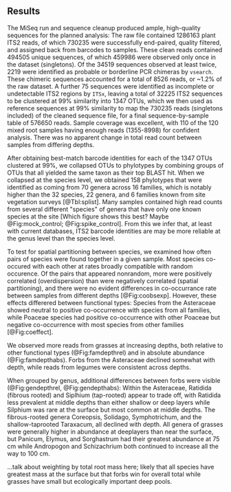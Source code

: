 
## Results

The MiSeq run and sequence cleanup produced ample, high-quality sequences for the planned analysis: The raw file contained 1286163 plant ITS2 reads, of which 730235 were successfully end-paired, quality filtered, and assigned back from barcodes to samples. These clean reads contained 494505 unique sequences, of which 459986 were observed only once in the dataset (singletons). Of the 34519 sequences observed at least twice, 2219 were identified as probable or borderline PCR chimeras by `vsearch`. These chimeric sequences accounted for a total of 8526 reads, or ~1.2% of the raw dataset. A further 75 sequences were identified as incomplete or undetectable ITS2 regions by `ITSx`, leaving a total of 32225 ITS2 sequences to be clustered at 99% similarity into 1347 OTUs, which we then used as reference sequences at 99% similarity to map the 730235 reads (singletons included) of the cleaned sequence file, for a final sequence-by-sample table of 576650 reads. Sample coverage was excellent, with 110 of the 120 mixed root samples having enough reads (1355-8998) for confident analysis. There was no apparent change in total read count between samples from differing depths.

After obtaining best-match barcode identities for each of the 1347 OTUs clustered at 99%, we collapsed OTUs to phylotypes by combining groups of OTUs that all yielded the same taxon as their top BLAST hit. When we collapsed at the species level, we obtained 158 phylotypes that were identified as coming from 70 genera across 16 families, which is notably higher than the 32 species, 22 genera, and 6 families known from site vegetation surveys [@Tbl:splist]. Many samples contained high read counts from several different "species" of genera that have only one known species at the site [Which figure shows this best? Maybe @Fig:mock_control; @Fig:spike_control]. From this we infer that, at least with current databases, ITS2 barcode identities are may be more reliable at the genus level than the species level.


To test for spatial partitioning between species, we examined how often pairs of species were found together in a given sample. Most species co-occured with each other at rates broadly compatible with random occurence. Of the pairs that appeared nonrandom, more were positively correlated (overdispersion) than were negatively correlated (spatial partitioning), and there were no evident differences in co-occurrance rate between samples from different depths [@Fig:coobsexp]. However, these effects differered between functional types: Species from the Asteraceae showed neutral to positive co-occurrence with species from all families, while Poaceae species had positive co-occurrence with other Poaceae but negative co-occurrence with most species from other families [@Fig:coeffect].

We observed more reads from grasses at increasing depths, both relative to other functional types (@Fig:famdepthrel) and in absolute abundance (@Fig:famdepthabs). Forbs from the Asteraceae declined somewhat with depth, while reads from legumes were consistent across depths.

When grouped by genus, additional differences between forbs were visible (@Fig:gendepthrel, @Fig:gendepthabs): Within the Asteraceae, Ratidida (fibrous rooted) and Siplhium (tap-rooted) appear to trade off, with Ratidida less prevalent at middle depths than either shallow or deep layers while Silphium was rare at the surface but most common at middle depths. The fibrous-rooted genera Coreopsis, Solidago, Symphotrichum, and the shallow-taprooted Taraxacum, all declined with depth. All genera of grasses were generally higher in abundance at deeplayers than near the surface, but Panicum, Elymus, and Sorghastrum had their greatest abundance at 75 cm while Andropogon and Schizachrium both continued to increase all the way to 100 cm.

...talk about weighting by total root mass here; likely that all species have greatest mass at the surface but that forbs win for overall total while grasses have small but ecologically important deep pools.

<!-- PROBABLY DELETE ME
However, some caution is necessary when interpreting these identities. When multiple species from the same genus were detected, they tended to co-occur in the same samples (@Fig:spheatall; note the vertical stripes within each grouped genus). Since most species within each of the genera known from the site are very similar to each other in functional type and growth habit, it is possible that this indicates environmental filtering, where related species tend to grow in the same locations. Or, more parsimoniously, these "multiple species" may be bioinformatic artifacts, either from sequencer error or from genuine biological variation, and all or most of the reads in these groups actually derive from same taxa. Replotting the same heatmap after removing the rarest taxa (sequences assigned to species with mean abundance less than 1% per sample) reduces this effect (@Fig:spheatcommon) but does not remove it entirely. Furthermore, note that the lines for species from genera represented by multiple species in the aboveground checklist (Rudbeckia, Silphium, Solidago) are less similar to each other than those from genera that have only one representative in the checklist. Some refinement of the barcoding pipeline will probably be needed before our taxonomic assignments are trustworthy below the genus level.
-->
